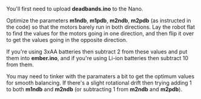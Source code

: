 You'll first need to upload **deadbands.ino** to the Nano.

Optimize the parameters **m1ndb**, **m1pdb**, **m2ndb**, **m2pdb** (as instructed in the code) so that the motors barely run in both directions. Lay the robot flat to find the values for the motors going in one direction, and then flip it over to get the values going in the opposite direction.

If you're using 3xAA batteries then subtract 2 from these values and put them into **ember.ino**, and if you're using Li-ion batteries then subtract 10 from them.

You may need to tinker with the paramaters a bit to get the optimum values for smooth balancing. If there's a slight rotational drift then trying adding 1 to both **m1ndb** and **m2ndb** (or subtracting 1 from **m2ndb** and **m2pdb**).
